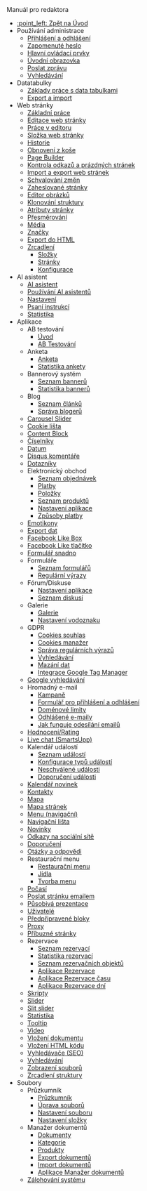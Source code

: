  <div class="sidebar-section">Manuál pro redaktora</div>

- [:point\_left: Zpět na Úvod](/?back)
- Používání administrace
  - [Přihlášení a odhlášení](/redactor/admin/logon.md)
  - [Zapomenuté heslo](/redactor/admin/password-recovery/README.md)
  - [Hlavní ovládací prvky](/redactor/admin/README.md)
  - [Úvodní obrazovka](/redactor/admin/welcome.md)
  - [Poslat zprávu](/redactor/admin/send-message.md)
  - [Vyhledávání](/redactor/admin/search/README.md)
- Datatabulky
  - [Základy práce s data tabulkami](/redactor/datatables/README.md)
  - [Export a import](/redactor/datatables/export-import.md)
- Web stránky
  - [Základní práce](/redactor/webpages/README.md)
  - [Editace web stránky](/redactor/webpages/editor.md)
  - [Práce v editoru](/redactor/webpages/working-in-editor/README.md)
  - [Složka web stránky](/redactor/webpages/group.md)
  - [Historie](/redactor/webpages/history.md)
  - [Obnovení z koše](/redactor/webpages/recover.md)
  - [Page Builder](/redactor/webpages/pagebuilder.md)
  - [Kontrola odkazů a prázdných stránek](/redactor/webpages/linkcheck.md)
  - [Import a export web stránek](/redactor/webpages/import-export.md)
  - [Schvalování změn](/redactor/webpages/approve/README.md)
  - [Zaheslované stránky](/redactor/zaheslovana-zona/README.md)
  - [Editor obrázků](/redactor/image-editor/README.md)
  - [Klonování struktury](/redactor/apps/clone-structure/README.md)
  - [Atributy stránky](/redactor/webpages/doc-attributes/README.md)
  - [Přesměrování](/redactor/webpages/redirects/README.md)
  - [Média](/redactor/webpages/media.md)
  - [Značky](/redactor/webpages/perexgroups.md)
  - [Export do HTML](/redactor/webpages/export-to-html/README.md)
  - [Zrcadlení](/redactor/webpages/mirroring/README.md)
    - [Složky](/redactor/webpages/mirroring/groups.md)
    - [Stránky](/redactor/webpages/mirroring/docs.md)
    - [Konfigurace](/redactor/webpages/mirroring/settings.md)
- AI asistent
  - [AI asistent](/redactor/ai/README.md)
  - [Používání AI asistentů](/redactor/ai/datatables/README.md)
  - [Nastavení](/redactor/ai/settings/README.md)
  - [Psaní instrukcí](/redactor/ai/instructions/README.md)
  - [Statistika](/redactor/ai/stat/README.md)
- Aplikace
  - AB testování
    - [Úvod](/redactor/apps/abtesting/README.md)
    - [AB Testování](/redactor/apps/abtesting/abtesting.md)
  - Anketa
    - [Anketa](/redactor/apps/inquiry/README.md)
    - [Statistika ankety](/redactor/apps/inquiry/inquiry-stat.md)
  - Bannerový systém
    - [Seznam bannerů](/redactor/apps/banner/README.md)
    - [Statistika bannerů](/redactor/apps/banner/banner-stat/README.md)
  - Blog
    - [Seznam článků](/redactor/apps/blog/README.md)
    - [Správa blogerů](/redactor/apps/blog/bloggers.md)
  - [Carousel Slider](/redactor/apps/carousel_slider/README.md)
  - [Cookie lišta](/redactor/apps/app-cookiebar/README.md)
  - [Content Block](/redactor/apps/content-block/README.md)
  - [Číselníky](/redactor/apps/enumeration/README.md)
  - [Datum](/redactor/apps/app-date/README.md)
  - [Disqus komentáře](/redactor/apps/app-disqus/README.md)
  - [Dotazníky](/redactor/apps/quiz/README.md)
  - Elektronický obchod
    - [Seznam objednávek](/redactor/apps/eshop/invoice/README.md)
    - [Platby](/redactor/apps/eshop/invoice/payments.md)
    - [Položky](/redactor/apps/eshop/invoice/items.md)
    - [Seznam produktů](/redactor/apps/eshop/product-list/README.md)
    - [Nastavení aplikace](/redactor/apps/basket/README.md)
    - [Způsoby platby](/redactor/apps/eshop/payment-methods/README.md)
  - [Emotikony](/redactor/apps/emoticon/README.md)
  - [Export dat](/redactor/apps/export/README.md)
  - [Facebook Like Box](/redactor/apps/app-facebook_like_box/README.md)
  - [Facebook Like tlačítko](/redactor/apps/app-facebook_like/README.md)
  - [Formulář snadno](/redactor/apps/formsimple/README.md)
  - Formuláře
    - [Seznam formulářů](/redactor/apps/form/README.md)
    - [Regulární výrazy](/redactor/apps/form/regexps.md)
  - Fórum/Diskuse
    - [Nastavení aplikace](/redactor/apps/forum/README.md)
    - [Seznam diskusí](/redactor/apps/forum/forum-list.md)
  - Galerie
    - [Galerie](/redactor/apps/gallery/README.md)
    - [Nastavení vodoznaku](/redactor/apps/gallery/watermark.md)
  - GDPR
    - [Cookies souhlas](/redactor/apps/gdpr/README.md)
    - [Cookies manažer](/redactor/apps/gdpr/cookiesmanger.md)
    - [Správa regulárních výrazů](/redactor/apps/gdpr/regexps.md)
    - [Vyhledávání](/redactor/apps/gdpr/search.md)
    - [Mazání dat](/redactor/apps/gdpr/data-deleting.md)
    - [Integrace Google Tag Manager](/redactor/apps/gdpr/gtm.md)
  - [Google vyhledávání](/redactor/apps/app-vyhladavanie/README.md)
  - Hromadný e-mail
    - [Kampaně](/redactor/apps/dmail/campaings/README.md)
    - [Formulář pro přihlášení a odhlášení](/redactor/apps/dmail/form/README.md)
    - [Doménové limity](/redactor/apps/dmail/domain-limits/README.md)
    - [Odhlášené e-maily](/redactor/apps/dmail/unsubscribed/README.md)
    - [Jak funguje odesílání emailů](/redactor/apps/dmail/campaings/how-sender-works.md)
  - [Hodnocení/Rating](/redactor/apps/rating/README.md)
  - [Live chat (SmartsUpp)](/redactor/apps/app-smartsupp/README.md)
  - Kalendář událostí
    - [Seznam událostí](/redactor/apps/calendar/README.md)
    - [Konfigurace typů událostí](/redactor/apps/calendar/calendar-types/README.md)
    - [Neschválené události](/redactor/apps/calendar/non-approved-events/README.md)
    - [Doporučení události](/redactor/apps/calendar/suggest-events/README.md)
  - [Kalendář novinek](/redactor/apps/news-calendar/README.md)
  - [Kontakty](/redactor/apps/contact/README.md)
  - [Mapa](/redactor/apps/map/README.md)
  - [Mapa stránek](/redactor/apps/sitemap/README.md)
  - [Menu (navigační)](/redactor/apps/menu/README.md)
  - [Navigační lišta](/redactor/apps/navbar/README.md)
  - [Novinky](/redactor/apps/news/README.md)
  - [Odkazy na sociální sítě](/redactor/apps/app-social_icon/README.md)
  - [Doporučení](/redactor/apps/app-testimonials/README.md)
  - [Otázky a odpovědi](/redactor/apps/qa/README.md)
  - Restaurační menu
    - [Restaurační menu](/redactor/apps/restaurant-menu/README.md)
    - [Jídla](/redactor/apps/restaurant-menu/meals.md)
    - [Tvorba menu](/redactor/apps/restaurant-menu/menu.md)
  - [Počasí](/redactor/apps/app-weather/README.md)
  - [Poslat stránku emailem](/redactor/apps/send_link/README.md)
  - [Působivá prezentace](/redactor/apps/app-impress_slideshow/README.md)
  - [Uživatelé](/redactor/apps/user/README.md)
  - [Předpřipravené bloky](/redactor/apps/htmlbox/README.md)
  - [Proxy](/redactor/apps/proxy/README.md)
  - [Příbuzné stránky](/redactor/apps/related-pages/README.md)
  - Rezervace
    - [Seznam rezervací](/redactor/apps/reservation/reservations/README.md)
    - [Statistika rezervací](/redactor/apps/reservation/reservations-stat/README.md)
    - [Seznam rezervačních objektů](/redactor/apps/reservation/reservation-objects/README.md)
    - [Aplikace Rezervace](/redactor/apps/reservation/reservation-app/README.md)
    - [Aplikace Rezervace času](/redactor/apps/reservation/time-book-app/README.md)
    - [Aplikace Rezervace dní](/redactor/apps/reservation/day-book-app/README.md)
  - [Skripty](/redactor/apps/insert-script/README.md)
  - [Slider](/redactor/apps/slider/README.md)
  - [Slit slider](/redactor/apps/app-slit_slider/README.md)
  - [Statistika](/redactor/apps/stat/README.md)
  - [Tooltip](/redactor/apps/tooltip/README.md)
  - [Video](/redactor/apps/video/README.md)
  - [Vložení dokumentu](/redactor/apps/app-docsembed/README.md)
  - [Vložení HTML kódu](/redactor/apps/app-htmlembed/README.md)
  - [Vyhledávače (SEO)](/redactor/apps/seo/README.md)
  - [Vyhledávání](/redactor/apps/search/README.md)
  - [Zobrazení souborů](/redactor/apps/site-browser/README.md)
  - [Zrcadlení struktury](/redactor/apps/docmirroring/README.md)
- Soubory
  - Průzkumník
    - [Průzkumník](/redactor/files/fbrowser/README.md)
    - [Úprava souborů](/redactor/files/fbrowser/file-edit/README.md)
    - [Nastavení souboru](/redactor/files/fbrowser/file-settings/README.md)
    - [Nastavení složky](/redactor/files/fbrowser/folder-settings/README.md)
  - Manažer dokumentů
    - [Dokumenty](/redactor/files/file-archive/README.md)
    - [Kategorie](/redactor/files/file-archive/category-manager.md)
    - [Produkty](/redactor/files/file-archive/product-manager.md)
    - [Export dokumentů](/redactor/files/file-archive/export-files.md)
    - [Import dokumentů](/redactor/files/file-archive/import-files.md)
    - [Aplikace Manažer dokumentů](/redactor/files/file-archive/file-archive-app.md)
  - [Zálohování systému](/sysadmin/files/backup/README.md)
